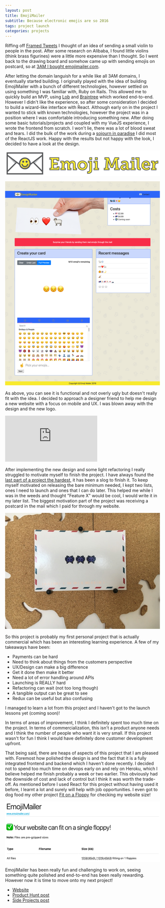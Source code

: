 ```yaml
---
layout: post
title: EmojiMailer
subtitle: Because electronic emojis are so 2016
tags: project launch
categories: projects
---
```


Riffing off [Framed Tweets](https://framedtweets.com/) I thought of an idea of sending a small violin to people in the post. After some research on Alibaba, I found little violins (think brass figurines) were a little more expensive than I thought. So I went back to the drawing board and somehow came up with sending emojis on postcard, so at [3AM I bought emojimailer.com](https://www.brendonbody.com/2019/11/11/3am-domains/).

After letting the domain languish for a while like all 3AM domains, I eventually started building. I originally played with the idea of building EmojiMailer with a bunch of different technologies, however settled on using something I was familiar with, Ruby on Rails. This allowed me to quickly build an MVP, using [Lob](https://lob.com/) and [Braintree](https://www.braintreepayments.com/) which worked end-to-end. However I didn't like the experience, so after some consideration I decided to build a wizard-like interface with React. Although early on in the project I wanted to stick with known technologies, however the project was in a position where I was comfortable introducing something new. After doing some basic tutorials/projects and coupled with my VueJS experience, I wrote the frontend from scratch. I won't lie, there was a lot of blood sweat and tears. I did the bulk of the work during a [sojourn in paradise](https://www.brendonbody.com/2019/06/22/digital-nomad-experiment/) I did most of the ReactJS work. Happy with the results but not happy with the look, I decided to have a look at the design.

<p class="center">
    <img src="https://raw.githubusercontent.com/bbody/bbody.github.io/master/_posts/images/2019-11-22-EmojiMailer/old-logo.png" alt="Original Logo">
</p>

<p class="center">
    <img src="https://raw.githubusercontent.com/bbody/bbody.github.io/master/_posts/images/2019-11-22-EmojiMailer/old-design.png" alt="Original Design">
</p>

As above, you can see it is functional and not overly ugly but doesn't really fit with the idea. I decided to approach a designer friend to help me design a new website with a focus on mobile and UX. I was blown away with the design and the new logo.

<div class='embed-container'>
    <iframe src='https://www.youtube.com/embed/olEPVYVW0Mw?rel=0' frameborder='0' allowfullscreen></iframe>
</div>

After implementing the new design and some light refactoring I really struggled to motivate myself to finish the project. I have always found the [last part of a project the hardest](https://news.ycombinator.com/item?id=17138794), it has been a slog to finish it. To keep myself motivated on releasing the bare minimum needed, I kept two lists, ones I need to launch and ones that I can do later. This helped me while I was in the weeds and thought "Feature X" would be cool, I would write it in my later list. The biggest motivation part of the project was receiving a postcard in the mail which I paid for through my website.

<p class="center">
    <img src="https://raw.githubusercontent.com/bbody/bbody.github.io/master/_posts/images/2019-11-22-EmojiMailer/letter.jpg" alt="EmojiMail">
</p>

So this project is probably my first personal project that is actually commercial which has been an interesting learning experience. A few of my takeaways have been:

- Payments can be hard
- Need to think about things from the customers perspective
- UX/Design can make a big difference
- Get it done then make it better
- Need a lot of error handling around APIs
- Launching is REALLY hard
- Refactoring can wait (not too long though)
- A tangible output can be great to see
- Redux can be useful but also confusing

I managed to learn a lot from this project and I haven't got to the launch lessons yet (coming soon)!

In terms of areas of improvement, I think I definitely spent too much time on the project. In terms of commercialization, this isn't a product anyone needs and I think the number of people who want it is very small. If this project wasn't for fun I think I would have definitely done customer development upfront.

That being said, there are heaps of aspects of this project that I am pleased with. Foremost how polished the design is and the fact that it is a fully integrated frontend and backend which I haven't done recently. I decided not to spend too much time on devops early on and rely on Heroku, which I believe helped me finish probably a week or two earlier. This obviously had the downside of cost and lack of control but I think it was worth the trade-off. As mentioned before I used React for this project without having used it before, I learnt a lot and surely will help with job opportunities. I even got to dog food my other project [Fit on a Floppy](https://fitonafloppy.website/?website=https://www.emojimailer.com/) for checking my website size!

<p class="center">
    <img src="https://raw.githubusercontent.com/bbody/bbody.github.io/master/_posts/images/2019-11-22-EmojiMailer/site-size.png" alt="EmojiMail">
</p>

EmojiMailer has been really fun and challenging to work on, seeing something quite polished and end-to-end has been really rewarding. However now it is time to move onto my next project!

- [Website](https://www.emojimailer.com/)
- [Product Hunt post](https://www.producthunt.com/posts/emojimailer)
- [Side Projects post](https://sideprojects.net/posts/Hs7XSKNJvK6XhaYvJ/emojimailer)
